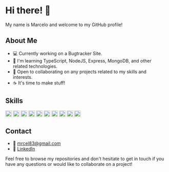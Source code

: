# Hi there! 👋

My name is Marcelo and welcome to my GitHub profile! 

## About Me

- 💻 Currently working on a Bugtracker Site.
- 🌱 I'm learning TypeScript, NodeJS, Express, MongoDB, and other related technologies.
- 🤝 Open to collaborating on any projects related to my skills and interests.
- ☕ It's time to make stuff!

## Skills
<div>
  <img height="20" src="https://img.shields.io/badge/Code-TypeScript-blue?style=flat&logo=typescript" alt="TypeScript">
  <img height="20" src="https://img.shields.io/badge/Tech-Node.js-green?style=flat&logo=node.js" alt="Node.js">
  <img height="20" src="https://img.shields.io/badge/Tech-Express.js-lightgrey?style=flat&logo=express" alt="Express">
  <img height="20" src="https://img.shields.io/badge/Tech-MongoDB-green?style=flat&logo=mongodb" alt="MongoDB">
  <img height="20" src="https://img.shields.io/badge/Tools-Jest-red?style=flat&logo=jest" alt="Jest">
  <img height="20" src="https://img.shields.io/badge/Tools-npm-red?style=flat&logo=npm" alt="npm">
  <img height="20" src="https://img.shields.io/badge/Tools-bash-blueviolet?style=flat&logo=gnu-bash" alt="bash">
  <img height="20" src="https://img.shields.io/badge/Tools-Figma-violet?style=flat&logo=figma" alt="Figma">
  <img height="20" src="https://img.shields.io/badge/Code-HTML-orange?style=flat&logo=html5" alt="HTML">
  <img height="20" src="https://img.shields.io/badge/Code-CSS-blue?style=flat&logo=css3" alt="CSS">
</div>


## Contact
- 📧 mrcel83@gmail.com
- 💼 [LinkedIn](https://www.linkedin.com/in/marcelo-oliveira-1445b5222/)

Feel free to browse my repositories and don't hesitate to get in touch if you have any questions or would like to collaborate on a project!
